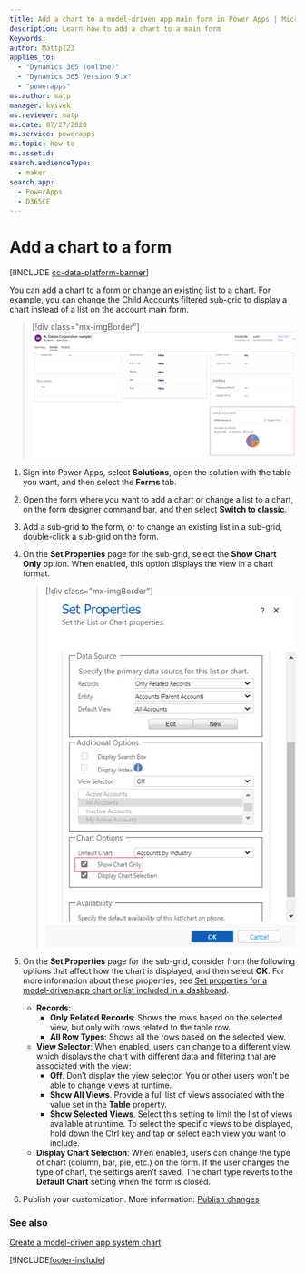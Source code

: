 ```yaml
---
title: Add a chart to a model-driven app main form in Power Apps | MicrosoftDocs
description: Learn how to add a chart to a main form
Keywords: 
author: Mattp123
applies_to: 
  - "Dynamics 365 (online)"
  - "Dynamics 365 Version 9.x"
  - "powerapps"
ms.author: matp
manager: kvivek
ms.reviewer: matp
ms.date: 07/27/2020
ms.service: powerapps
ms.topic: how-to
ms.assetid: 
search.audienceType: 
  - maker
search.app: 
  - PowerApps
  - D365CE
---
```

# Add a chart to a form

[!INCLUDE [cc-data-platform-banner](../../includes/cc-data-platform-banner.md)]

You can add a chart to a form or change an existing list to a chart. For example, you can change the Child Accounts filtered sub-grid to display a chart instead of a list on the account main form.

> [!div class="mx-imgBorder"] 
> ![Account main form child accounts grid.](media/main-form-child-accts-chart.png)

1. Sign into Power Apps, select **Solutions**, open the solution with the table you want, and then select the **Forms** tab. 
2. Open the form where you want to add a chart or change a list to a chart, on the form designer command bar, and then select **Switch to classic**. 
3. Add a sub-grid to the form, or to change an existing list in a sub-grid, double-click a sub-grid on the form. 
4.  On the **Set Properties** page for the sub-grid, select the **Show Chart Only** option. When enabled, this option displays the view in a chart format. 
      > [!div class="mx-imgBorder"] 
      > ![Show chart only.](media/form-show-chart-only.png)

5. On the **Set Properties** page for the sub-grid, consider from the following options that affect how the chart is displayed, and then select **OK**. For more information about these properties, see [Set properties for a model-driven app chart or list included in a dashboard](set-properties-chart-list-included-dashboard.md).  
    - **Records**: 
         - **Only Related Records**: Shows the rows based on the selected view, but only with rows related to the table row.  
         - **All Row Types**: Shows all the rows based on the selected view. 
    - **View Selector**: When enabled, users can change to a different view, which displays the chart with different data and filtering that are associated with the view:
         -  **Off**. Don’t display the view selector. You or other users won’t be able to change views at runtime.
         - **Show All Views**. Provide a full list of views associated with the value set in the **Table** property.
         - **Show Selected Views**. Select this setting to limit the list of views available at runtime. To select the specific views to be displayed, hold down the Ctrl key and tap or select each view you want to include.
     - **Display Chart Selection**: When enabled, users can change the type of chart (column, bar, pie, etc.) on the form. If the user changes the type of chart, the settings aren’t saved. The chart type reverts to the **Default Chart** setting when the form is closed.

5. Publish your customization. More information: [Publish changes](../data-platform/create-solution.md#publish-changes)

### See also
[Create a model-driven app system chart](create-edit-system-chart.md)

[!INCLUDE[footer-include](../../includes/footer-banner.md)]